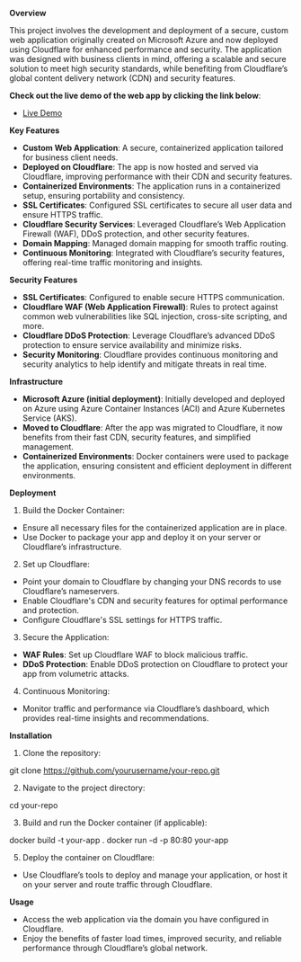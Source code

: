 **Overview**

This project involves the development and deployment of a secure, custom web application originally created on Microsoft Azure and now deployed using Cloudflare for enhanced performance and security. The application was designed with business clients in mind, offering a scalable and secure solution to meet high security standards, while benefiting from Cloudflare’s global content delivery network (CDN) and security features.

**Check out the live demo of the web app by clicking the link below**:

- [Live Demo]([https://your-custom-domain.com](https://secure-cloud-web-app.pages.dev/))

**Key Features**
* **Custom Web Application**: A secure, containerized application tailored for business client needs.
* **Deployed on Cloudflare**: The app is now hosted and served via Cloudflare, improving performance with their CDN and security features.
* **Containerized Environments**: The application runs in a containerized setup, ensuring portability and consistency.
* **SSL Certificates**: Configured SSL certificates to secure all user data and ensure HTTPS traffic.
* **Cloudflare Security Services**: Leveraged Cloudflare’s Web Application Firewall (WAF), DDoS protection, and other security features.
* **Domain Mapping**: Managed domain mapping for smooth traffic routing.
* **Continuous Monitoring**: Integrated with Cloudflare’s security features, offering real-time traffic monitoring and insights.

**Security Features**
* **SSL Certificates**: Configured to enable secure HTTPS communication.
* **Cloudflare WAF (Web Application Firewall)**: Rules to protect against common web vulnerabilities like SQL injection, cross-site scripting, and more.
* **Cloudflare DDoS Protection**: Leverage Cloudflare’s advanced DDoS protection to ensure service availability and minimize risks.
* **Security Monitoring**: Cloudflare provides continuous monitoring and security analytics to help identify and mitigate threats in real time.

**Infrastructure**
* **Microsoft Azure (initial deployment)**: Initially developed and deployed on Azure using Azure Container Instances (ACI) and Azure Kubernetes Service (AKS).
* **Moved to Cloudflare**: After the app was migrated to Cloudflare, it now benefits from their fast CDN, security features, and simplified management.
* **Containerized Environments**: Docker containers were used to package the application, ensuring consistent and efficient deployment in different environments.

**Deployment**
1. Build the Docker Container:
* Ensure all necessary files for the containerized application are in place.
* Use Docker to package your app and deploy it on your server or Cloudflare’s infrastructure.

2. Set up Cloudflare:
* Point your domain to Cloudflare by changing your DNS records to use Cloudflare’s nameservers.
* Enable Cloudflare's CDN and security features for optimal performance and protection.
* Configure Cloudflare's SSL settings for HTTPS traffic.

3. Secure the Application:
* **WAF Rules**: Set up Cloudflare WAF to block malicious traffic.
* **DDoS Protection**: Enable DDoS protection on Cloudflare to protect your app from volumetric attacks.

4. Continuous Monitoring:
* Monitor traffic and performance via Cloudflare’s dashboard, which provides real-time insights and recommendations.

**Installation**
1. Clone the repository:

git clone https://github.com/yourusername/your-repo.git

2. Navigate to the project directory:
   
cd your-repo

3. Build and run the Docker container (if applicable):
   
docker build -t your-app .
docker run -d -p 80:80 your-app

5. Deploy the container on Cloudflare:
* Use Cloudflare’s tools to deploy and manage your application, or host it on your server and route traffic through Cloudflare.

**Usage**
* Access the web application via the domain you have configured in Cloudflare.
* Enjoy the benefits of faster load times, improved security, and reliable performance through Cloudflare’s global network.
